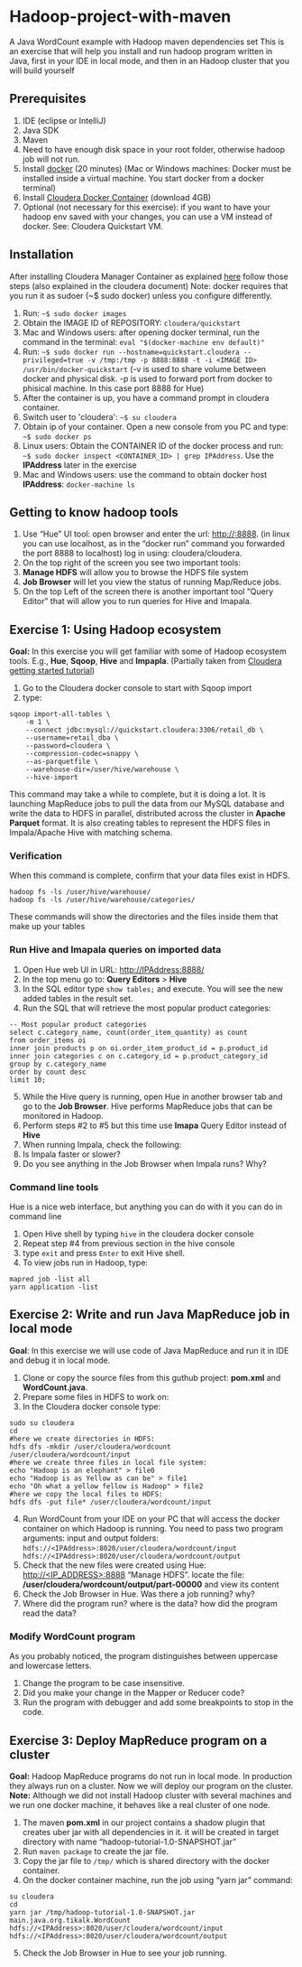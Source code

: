 # Hadoop-project-with-maven
A Java WordCount example with Hadoop maven dependencies set
This is an exercise that will help you install and run hadoop program written in Java, first in your IDE in local mode, and then in an Hadoop cluster that you will build yourself

## Prerequisites
1. IDE (eclipse or IntelliJ)
2. Java SDK
3. Maven
4. Need to have enough disk space in your root folder, otherwise hadoop job will not run.
5. Install [docker](https://docs.docker.com/engine/installation/) (20 minutes)
(Mac or Windows machines: Docker must be installed inside a virtual machine. You start docker from a docker terminal)
6. Install [Cloudera Docker Container](http://www.cloudera.com/content/www/en-us/documentation/enterprise/latest/topics/quickstart_docker_container.html) (download 4GB)
7. Optional (not necessary for this exercise): if you want to have your hadoop env saved with your changes, you can use a VM instead of docker. See: Cloudera Quickstart VM.

## Installation
After installing Cloudera Manager Container as explained [here](http://www.cloudera.com/content/www/en-us/documentation/enterprise/latest/topics/quickstart_docker_container.html) follow those steps (also explained in the cloudera document)
Note: docker requires that you run it as sudoer (~$ sudo docker) unless you configure differently.

1. Run: `~$ sudo docker images`
2. Obtain the IMAGE ID of REPOSITORY: `cloudera/quickstart`
3. Mac and Windows users: after opening docker terminal, run the command in the terminal: `eval "$(docker-machine env default)"`
4. Run: `~$ sudo docker run --hostname=quickstart.cloudera --privileged=true -v /tmp:/tmp -p 8888:8888 -t -i <IMAGE ID> /usr/bin/docker-quickstart`
(-v is used to share volume between docker and physical disk. -p is used to forward port from docker to phisical machine. In this case port 8888 for Hue)
5. After the container is up, you have a command prompt in cloudera container.
6. Switch user to 'cloudera': `~$ su cloudera`
7. Obtain ip of your container. Open a new console from you PC and type: `~$ sudo docker ps`
8. Linux users: Obtain the CONTAINER ID of the docker process and run: `~$ sudo docker inspect <CONTAINER_ID> | grep IPAddress`. Use the **IPAddress** later in the exercise
9. Mac and Windows users: use the command to obtain docker host **IPAddress**: `docker-machine ls`
 
## Getting to know hadoop tools

1. Use “Hue” UI tool: open browser and enter the url: [http://<IPAddress>:8888](). (in linux you can use localhost, as in the “docker run” command you forwarded the port 8888 to localhost) log in using: cloudera/cloudera.
2. On the top right of the screen you see two important tools: 
  1. **Manage HDFS** will allow you to browse the HDFS file system
  2. **Job Browser** will let you view the status of running Map/Reduce jobs.
3. On the top Left of the screen there is another important tool “Query Editor” that will allow you to run queries for Hive and Imapala.
 
## Exercise 1: Using Hadoop ecosystem
**Goal:** In this exercise you will get familiar with some of Hadoop ecosystem tools. E.g., **Hue**, **Sqoop**, **Hive** and **Impapla**.
(Partially taken from [Cloudera getting started tutorial](http://www.cloudera.com/developers/get-started-with-hadoop-tutorial.html))

1. Go to the Cloudera docker console to start with Sqoop import
2. type:
```
sqoop import-all-tables \
    -m 1 \
    --connect jdbc:mysql://quickstart.cloudera:3306/retail_db \
    --username=retail_dba \
    --password=cloudera \
    --compression-codec=snappy \
    --as-parquetfile \
    --warehouse-dir=/user/hive/warehouse \
    --hive-import
```
This command may take a while to complete, but it is doing a lot. It is launching MapReduce jobs to pull the data from our MySQL database and write the data to HDFS in parallel, distributed across the cluster in **Apache Parquet** format. 
It is also creating tables to represent the HDFS files in Impala/Apache Hive with matching schema.

### Verification
When this command is complete, confirm that your data files exist in HDFS.
```
hadoop fs -ls /user/hive/warehouse/
hadoop fs -ls /user/hive/warehouse/categories/
```
These commands will show the directories and the files inside them that make up your tables

### Run Hive and Imapala queries on imported data
1. Open Hue web UI in URL: [http://IPAddress:8888/]()
2. In the top menu go to: **Query Editors** > **Hive**
3. In the SQL editor type `show tables;` and execute. You will see the new added tables in the result set.
4. Run the SQL that will retrieve the most popular product categories:
```
-- Most popular product categories
select c.category_name, count(order_item_quantity) as count
from order_items oi
inner join products p on oi.order_item_product_id = p.product_id
inner join categories c on c.category_id = p.product_category_id
group by c.category_name
order by count desc
limit 10;
```
5. While the Hive query is running, open Hue in another browser tab and go to the **Job Browser**. Hive performs MapReduce jobs that can be monitored in Hadoop.
6. Perform steps #2 to #5 but this time use **Imapa** Query Editor instead of **Hive**
7. When running Impala, check the following:
 1. Is Impala faster or slower?
 2. Do you see anything in the Job Browser when Impala runs? Why?

### Command line tools
Hue is a nice web interface, but anything you can do with it you can do in command line

1. Open Hive shell by typing `hive` in the cloudera docker console
2. Repeat step #4 from previous section in the hive console
3. type `exit` and press `Enter` to exit Hive shell.
4. To view jobs run in Hadoop, type:

```
mapred job -list all 
yarn application -list
```
## Exercise 2: Write and run Java MapReduce job in local mode
**Goal**: In this exercise we will use code of Java MapReduce and run it in IDE and debug it in local mode.

1. Clone or copy the source files from this guthub project: **pom.xml** and **WordCount.java**.
2. Prepare some files in HDFS to work on:
3. In the Cloudera docker console type:

 ```
 sudo su cloudera
 cd
 #here we create directories in HDFS:
 hdfs dfs -mkdir /user/cloudera/wordcount /user/cloudera/wordcount/input
 #here we create three files in local file system:
 echo "Hadoop is an elephant" > file0
 echo "Hadoop is as Yellow as can be" > file1
 echo "Oh what a yellow fellow is Hadoop" > file2
 #here we copy the local files to HDFS:
 hdfs dfs -put file* /user/cloudera/wordcount/input
 ```
4. Run WordCount from your IDE on your PC that will access the docker container on which Hadoop is running. You need to pass two program arguments: input and output folders: `hdfs://<IPAddress>:8020/user/cloudera/wordcount/input hdfs://<IPAddress>:8020/user/cloudera/wordcount/output`
5. Check that the new files were created using Hue:  [http://<IP_ADDRESS>:8888]() “Manage HDFS”. locate the file: __/user/cloudera/wordcount/output/part-00000__ and view its content
6. Check the Job Browser in Hue. Was there a job running? why?
7. Where did the program run? where is the data? how did the program read the data?

### Modify WordCount program
As you probably noticed, the program distinguishes between uppercase and lowercase letters.

1. Change the program to be case insensitive.
2. Did you make your change in the Mapper or Reducer code?
3. Run the program with debugger and add some breakpoints to stop in the code.
 
## Exercise 3: Deploy MapReduce program on a cluster
**Goal:** Hadoop MapReduce programs do not run in local mode. In production they always run on a cluster. Now we will deploy our program on the cluster.
**Note:** Although we did not install Hadoop cluster with several machines and we run one docker machine, it behaves like a real cluster of one node.

1. The maven **pom.xml** in our project contains a shadow plugin that creates uber jar with all dependencies in it. it will be created in target directory with name “hadoop-tutorial-1.0-SNAPSHOT.jar” 
2. Run `maven package` to create the jar file.
3. Copy the jar file to `/tmp/` which is shared directory with the docker container. 
4. On the docker container machine, run the job using “yarn jar” command:

 ```
 su cloudera
 cd
 yarn jar /tmp/hadoop-tutorial-1.0-SNAPSHOT.jar main.java.org.tikalk.WordCount hdfs://<IPAddress>:8020/user/cloudera/wordcount/input hdfs://<IPAddress>:8020/user/cloudera/wordcount/output
 ```
5. Check the Job Browser in Hue to see your job running.
